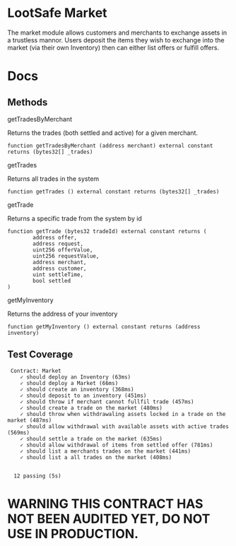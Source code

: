 # LootSafe Market

The market module allows customers and merchants to exchange assets in a trustless mannor. Users deposit the items they wish to exchange into the market (via their own Inventory) then can either list offers or fulfill offers.

# Docs

## Methods

getTradesByMerchant

Returns the trades (both settled and active) for a given merchant.

```solidity
function getTradesByMerchant (address merchant) external constant returns (bytes32[] _trades)
```

getTrades

Returns all trades in the system

```solidity
function getTrades () external constant returns (bytes32[] _trades)
```

getTrade

Returns a specific trade from the system by id

```solidity
function getTrade (bytes32 tradeId) external constant returns (
        address offer,
        address request,
        uint256 offerValue,
        uint256 requestValue,
        address merchant,
        address customer,
        uint settleTime,
        bool settled
)
```

getMyInventory

Returns the address of your inventory

```solidity
function getMyInventory () external constant returns (address inventory)
```

## Test Coverage
```
 Contract: Market
    ✓ should deploy an Inventory (63ms)
    ✓ should deploy a Market (66ms)
    ✓ should create an inventory (368ms)
    ✓ should deposit to an inventory (451ms)
    ✓ should throw if merchant cannot fullfil trade (457ms)
    ✓ should create a trade on the market (480ms)
    ✓ should throw when withdrawaling assets locked in a trade on the market (487ms)
    ✓ should allow withdrawal with available assets with active trades (569ms)
    ✓ should settle a trade on the market (635ms)
    ✓ should allow withdrawal of items from settled offer (781ms)
    ✓ should list a merchants trades on the market (441ms)
    ✓ should list a all trades on the market (408ms)


  12 passing (5s)
  ```
  
  # WARNING THIS CONTRACT HAS NOT BEEN AUDITED YET, DO NOT USE IN PRODUCTION.
